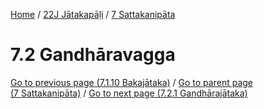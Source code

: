 
[Home](/) / [22J Jātakapāḷi](../../22J.md) / [7 Sattakanipāta](../7.md)

# 7.2 Gandhāravagga


[Go to previous page (7.1.10 Bakajātaka)](7.1/7.1.10.md) / [Go to parent page (7 Sattakanipāta)](../7.md) / [Go to next page (7.2.1 Gandhārajātaka)](7.2/7.2.1.md)


